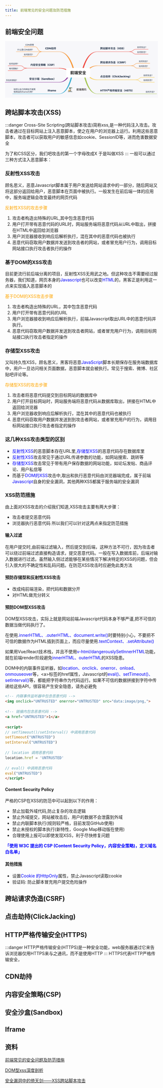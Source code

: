 ```yaml
---
title: 前端常见的安全问题及防范措施
---
```

## 前端安全问题
![前端安全](./images/11.jpg)
## 跨站脚本攻击(XSS)
:::danger
Cross-Site Scripting(跨站脚本攻击)简称xss,是一种代码注入攻击。攻击者通过在目标网站上注入恶意脚本，使之在用户的浏览器上运行。利用这些恶意脚本，攻击者可以获取用户的敏感信息如cookie、SessionID等，进而危害数据安全

为了和CSS区分，我们吧攻击的第一个字母改成X 于是叫做XSS
:::
一般可以通过三种方式注入恶意脚本：
### 反射性XSS攻击
顾名思义，恶意Javascript脚本属于用户发送给网站请求中的一部分，随后网站又将这部分返回给用户，恶意脚本在页面中被执行。一般发生在前后端一体的应用中，服务端逻辑会改变最终的网页代码

<span style="color: orange">反射性XSS的攻击步骤</span>
1. 攻击者构造出特殊的URL,其中包含恶意代码
2. 用户打开带有恶意代码的URL时，网站服务端将恶意代码从URL中取出，拼接在HTML中返回给浏览器
3. 用户浏览器接收到响应后解析执行，混在其中的恶意代码也被执行
4. 恶意代码窃取用户数据并发送到攻击者的网站，或者冒充用户行为，调用目标网站接口执行攻击者执行的操作

### 基于DOM的XSS攻击
目前更流行前后端分离的项目，反射性XSS无用武之地。但这种攻击不需要经过服务器，我们知道，网页本身的<span style="color:blue">Javascript</span>也可以改变<span style="color:blue">HTML</span>的，黑客正是利用这一点来实现插入恶意脚本的

<span style="color: orange">基于DOM的XSS攻击步骤</span>
1. 攻击者构造出特殊的URL，其中包含恶意代码
2. 用户打开带有恶意代码的URL
3. 用户浏览器接收到响应后解析执行，前端Javascript取出URL中的恶意代码并执行。
4. 恶意代码窃取用户数据并发送到攻击者网站，或者冒充用户行为，调用目标网站接口执行攻击者指定的操作

### 存储型XSS攻击
又叫持久性XSS，顾名思义，黑客将恶意<span style="color: blue">JavaScript</span>脚本长期保存在服务端数据库中，用户一旦访问相关页面数据，恶意脚本就会被执行。常见于搜索、微博、社区贴吧评论等。

<span style="color: orange">存储型XSS的攻击步骤</span>
1. 攻击者将恶意代码提交到目标网站的数据库中
2. 用户打开目标网站时，网站服务端将恶意代码从数据库取出，拼接在HTML中返回给浏览器
3. 用户浏览器收到响应后解析执行，混在其中的恶意代码也被执行
4. 恶意代码窃取用户数据并发送到到攻击者网站，或者冒充用户的行为，调用目标网站接口执行攻击者指定的操作

### 这几种XSS攻击类型的区别
- <span style="color: blue">反射性XSS</span>的恶意脚本存在URL里,<span style="color: blue">存储型XSS</span>的恶意代码存在数据库里
- <span style="color: blue">反射性XSS</span>攻击常见于通过URL传递参数的功能，如网站搜索、跳转等
- <span style="color: blue">存储型XSS</span>攻击常见于带有用户保存数据的网站功能，如论坛发帖、商品评论、用户私信等
- 而基于<span style="color: blue">DOM的XSS</span>攻击中,取出和执行恶意代码由浏览器端完成，属于前端<span style="color: blue">Javascript</span>自身的安全漏洞，其他两种XSS都属于服务端的安全漏洞

### XSS防范措施
由上面对XSS攻击的介绍我们知道,XSS攻击主要有两大步骤：
- 攻击者提交恶意代码
- 浏览器执行恶意代码
所以我们可以针对这两点来指定防范措施

#### 输入过滤
在用户提交时,由前端过滤输入，然后提交到后端，这种方法不可行，因为攻击者可以绕过前端过滤直接构造请求，提交恶意代码。一般在写入数据库前，后端对输入数据进行过滤。虽然输入侧过滤能够在某些情况下解决特定的XSS的问题，但会引入很大的不确定性和乱码问题。在防范XSS攻击时应避免此类方法

#### 预防存储型和反射性XSS攻击
- 改成纯前端渲染，把代码和数据分开
- 对HTML做充分转义

#### 预防DOM型XSS攻击
DOM型XSS攻击，实际上就是网站前端Javascript代码本身不够严谨,把不可信的数据当做代码执行了。

在使用<span style="color: blue">.innerHTML、.outerHTML、document.write()</span>时要特别小心，不要把不可信的数据作为HTML插到页面上，而应尽量使用<span style="color: blue">.textContext、.setAttribute()</span>

如果用Vue/React技术栈，并且不使用<span style="color: blue">v-html/dangerouslySetInnerHTML</span>功能，就在前端render阶段避免<span style="color: blue">innerHTML、outerHTML</span>的XSS隐患。

DOM中的内联事件监听器，如<span style="color: blue">location、onclick、onerror、onload、onmouseover</span>等，&lt;a&gt;标签的href属性，Javascript的<span style="color: blue">eval()、setTimeout()、setInterval()</span>等，都能把字符串作为代码运行。如果不可信的数据拼接到字符中传递给这些API，很容易产生安全隐患，请务必避免
```html
<!-- 内联事件监听器中包含恶意代码 -->
<img onclick="UNTRUSTED" onerror="UNTRUSTED" src="data:image/png,">

<!-- 链接内包含恶意代码 -->
<a href="UNTRUSTED">1</a>

<script>
// setTimeout()/setInterval() 中调用恶意代码
setTimeout("UNTRUSTED")
setInterval("UNTRUSTED")

// location 调用恶意代码
location.href = 'UNTRUSTED'

// eval() 中调用恶意代码
eval("UNTRUSTED")
</script>
```
#### Content Security Policy
严格的CSP在XSS的防范中可以起到以下的作用：
- 禁止加载外域代码,防止复杂的攻击逻辑
- 禁止外域提交，网站被攻击后，用户的数据不会泄露到外域
- 禁止内联脚本执行(规则较严格，目前发现GitHub使用)
- 禁止未授权的脚本执行(新特性，Google Map移动版在使用)
- 合理使用上报可以即使发现XSS，利于尽快修复问题

**<span style="color:blue">「使用 W3C 提出的 CSP (Content Security Policy，内容安全策略)，定义域名白名单」</span>**

#### 其他措施
- 设置<span style="color: blue">Cookie 的HttpOnly</span>属性，禁止Javascript读取cookie
- 验证码: 防止脚本冒充用户提交危险操作 

## 跨站请求伪造(CSRF)

## 点击劫持(ClickJacking)
## HTTP严格传输安全(HTTPS)
:::danger
HTTP严格传输安全(HTTPS)是一种安全功能，web服务器通过它来告诉浏览器仅用HTTPS来与之通讯，而不是使用HTTP
:::
HTTPS代表HTTP严格传输安全，
## CDN劫持
## 内容安全策略(CSP)
## 安全沙盒(Sandbox)
## Iframe
## 资料
[前端常见的安全问题及防范措施](https://mp.weixin.qq.com/s/v5f9_YXbNSXYZL0adb_0Rw)

[DOM型xss深度剖析](https://blog.csdn.net/Bul1et/article/details/85091020)

[安全漏洞中的倚天剑——XSS跨站脚本攻击](https://blog.csdn.net/qq_41734243/article/details/106120757)